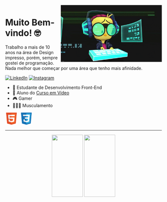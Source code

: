 <img src="banner.gif" width="325px" align="right">

# Muito Bem-vindo! 🤓
Trabalho a mais de 10 anos na área de Design impresso, porém, sempre gostei de programação. Nada melhor que começar por uma área que tenho mais afinidade.

<div id="badges">
    <a href="https://www.linkedin.com/in/rodrigo-ramone-404b62113/" target="_blank"><img src="https://img.shields.io/badge/LinkedIn-blue?style=for-the-badge&logo=linkedin&logoColor=white" alt="LinkedIn"></a>
    <a href="https://www.instagram.com/rodrigo_ramone/" target="_blank"><img src="https://img.shields.io/badge/Instagram-E4405F?style=for-the-badge&logo=instagram&logoColor=white" alt="Instagram"></a>
</div>

<ul>
    <li>📖 Estudante de Desenvolvimento Front-End</li>
    <li>💙 Aluno do <a href="https://www.cursoemvideo.com/" target="_blank">Curso em Vídeo</a></li>
    <li>🎮 Gamer</li>
    <li>🏋🏻‍♀️ Musculamento</li>
</ul>

<div>
    <img src="https://raw.githubusercontent.com/devicons/devicon/1119b9f84c0290e0f0b38982099a2bd027a48bf1/icons/html5/html5-original.svg" tittle="HTML5" alt="HTML5" width="40" height="40"/>&nbsp;
    <img src="https://raw.githubusercontent.com/devicons/devicon/1119b9f84c0290e0f0b38982099a2bd027a48bf1/icons/css3/css3-original.svg" tittle="CSS3" alt="CSS3" width="40" height="40"/>&nbsp;
</div>

---

<div align="center">
        <img height="200em" width="100vw" align="center" src="https://github-readme-stats.vercel.app/api?username=xxshadowbrokerxx&show_icons=true&theme=swift&count_private=true">
        <img height="200em" width="100vw" align="center" src="https://github-readme-stats.vercel.app/api/top-langs/?username=xxshadowbrokerxx&layout=compact&show_icons=true&theme=swift&count_private=true">
</div>


